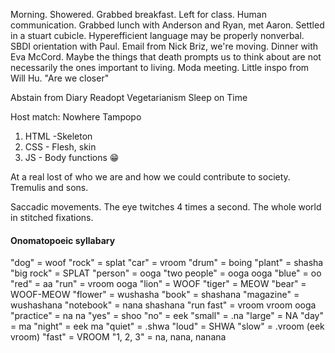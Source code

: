 Morning. Showered. Grabbed breakfast. Left for class. Human communication. Grabbed lunch with Anderson and Ryan, met Aaron. Settled in a stuart cubicle. Hyperefficient language may be properly nonverbal. SBDI orientation with Paul. Email from Nick Briz, we're moving. Dinner with Eva McCord. Maybe the things that death prompts us to think about are not necessarily the ones important to living. Moda meeting. Little inspo from Will Hu. "Are we closer"

Abstain from Diary
Readopt Vegetarianism
Sleep on Time

Host match: Nowhere
Tampopo
1. HTML -Skeleton
2. CSS - Flesh, skin
4. JS - Body functions 😁

At a real lost of who we are and how we could contribute to society. Tremulis and sons. 

Saccadic movements. The eye twitches 4 times a second. The whole world in stitched fixations.
#### Onomatopoeic syllabary
"dog" = woof
"rock" = splat
"car" = vroom
"drum" = boing
"plant" = shasha
"big rock" = SPLAT
"person" = ooga
"two people" = ooga ooga
"blue" = oo
"red" = aa
"run" = vroom ooga
"lion" = WOOF
"tiger" = MEOW
"bear" = WOOF-MEOW
"flower" = wushasha
"book" = shashana
"magazine" = wushashana
"notebook" = nana shashana
"run fast" = vroom vroom ooga
"practice" = na na
"yes" = shoo
"no" = eek
"small" = .na
"large" = NA
"day" = ma
"night" = eek ma
"quiet" = .shwa
"loud" = SHWA 
"slow" = .vroom (eek vroom)
"fast" = VROOM
"1, 2, 3" = na, nana, nanana
